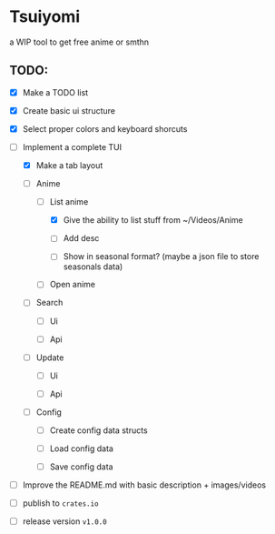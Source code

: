 # Tsuiyomi

a WIP tool to get free anime or smthn

## TODO:

- [x] Make a TODO list

- [x] Create basic ui structure

- [x] Select proper colors and keyboard shorcuts

- [ ] Implement a complete TUI
  
  - [x] Make a tab layout
  
  - [ ] Anime
    
    - [ ] List anime
      
      - [x] Give the ability to list stuff from ~/Videos/Anime
      
      - [ ] Add desc
      
      - [ ] Show in seasonal format? (maybe a json file to store seasonals data)
    
    - [ ] Open anime 
  
  - [ ] Search
    
    - [ ] Ui
    
    - [ ] Api
  
  - [ ] Update
    
    - [ ] Ui
    
    - [ ] Api
  
  - [ ] Config
    
    - [ ] Create config data structs
    
    - [ ] Load config data
    
    - [ ] Save config data

- [ ] Improve the README.md with basic description + images/videos

- [ ] publish to `crates.io`

- [ ] release version `v1.0.0`
